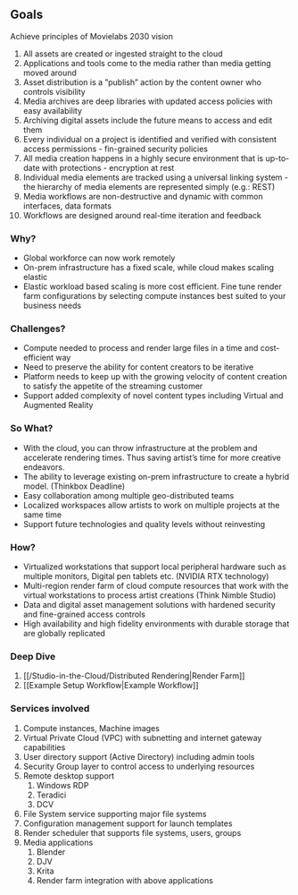 ## Goals
Achieve principles of Movielabs 2030 vision
1. All assets are created or ingested straight to the cloud
2. Applications and tools come to the media rather than media getting moved around
3. Asset distribution is a ”publish” action by the content owner who controls visibility
4. Media archives are deep libraries with updated access policies with easy availability
5. Archiving digital assets include the future means to access and edit them
6. Every individual on a project is identified and verified with consistent access permissions - fin-grained security policies
7. All media creation happens in a highly secure environment that is up-to-date with protections - encryption at rest
8. Individual media elements are tracked using a universal linking system - the hierarchy of media elements are represented simply (e.g.: REST)
9. Media workflows are non-destructive and dynamic with common interfaces, data formats
10. Workflows are designed around real-time iteration and feedback
### Why?
* Global workforce can now work remotely
* On-prem infrastructure has a fixed scale, while cloud makes scaling elastic
* Elastic workload based scaling is more cost efficient. Fine tune render farm configurations by selecting compute instances best suited to your business needs

### Challenges?
* Compute needed to process and render large files in a time and cost-efficient way
* Need to preserve the ability for content creators to be iterative
* Platform needs to keep up with the growing velocity of content creation to satisfy  the appetite of the streaming customer
* Support added complexity of novel content types including Virtual and Augmented Reality

### So What?
* With the cloud, you can throw infrastructure at the problem and accelerate rendering times. Thus saving artist’s time for more creative endeavors.
* The ability to leverage existing on-prem infrastructure to create a hybrid model. (Thinkbox Deadline)
* Easy collaboration among multiple geo-distributed teams
* Localized workspaces allow artists to work on multiple projects at the same time
* Support future technologies and quality levels without reinvesting 

### How?
* Virtualized workstations that support local peripheral hardware such as multiple monitors, Digital pen tablets etc. (NVIDIA RTX technology) 
* Multi-region render farm of cloud compute resources that work with the virtual workstations to process artist creations (Think Nimble Studio)
* Data and digital asset management solutions with hardened security and fine-grained access controls
* High availability and high fidelity environments with durable storage that are globally replicated

### Deep Dive
1. [[/Studio-in-the-Cloud/Distributed Rendering|Render Farm]]
2. [[Example Setup Workflow|Example Workflow]]

### Services involved
1. Compute instances, Machine images
2. Virtual Private Cloud (VPC) with subnetting and internet gateway capabilities
3. User directory support (Active Directory) including admin tools
4. Security Group layer to control access to underlying resources
5. Remote desktop support
	1. Windows RDP
	2. Teradici
	3. DCV
6. File System service supporting major file systems
7. Configuration management support for launch templates
8. Render scheduler that supports file systems, users, groups
9. Media applications
	1. Blender
	2. DJV
	3. Krita
	4. Render farm integration with above applications

